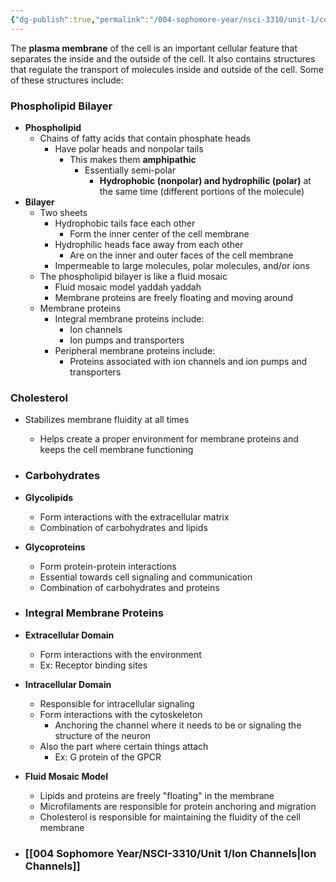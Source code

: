 ```yaml
---
{"dg-publish":true,"permalink":"/004-sophomore-year/nsci-3310/unit-1/cell-membrane/"}
---
```


The **plasma membrane** of the cell is an important cellular feature that separates the inside and the outside of the cell. It also contains structures that regulate the transport of molecules inside and outside of the cell. Some of these structures include:

### Phospholipid Bilayer
- **Phospholipid**
	- Chains of fatty acids that contain phosphate heads
		- Have polar heads and nonpolar tails
			- This makes them **amphipathic**
				- Essentially semi-polar
					- **Hydrophobic (nonpolar) and hydrophilic (polar)** at the same time (different portions of the molecule)
 - **Bilayer**
	 - Two sheets
		- Hydrophobic tails face each other
			- Form the inner center of the cell membrane
		- Hydrophilic heads face away from each other
			- Are on the inner and outer faces of the cell membrane
		- Impermeable to large molecules, polar molecules, and/or ions
	- The phospholipid bilayer is like a fluid mosaic
		- Fluid mosaic model yaddah yaddah
		- Membrane proteins are freely floating and moving around
	- Membrane proteins
		- Integral membrane proteins include:
			- Ion channels
			- Ion pumps and transporters
		- Peripheral membrane proteins include:
			- Proteins associated with ion channels and ion pumps and transporters

### Cholesterol
- Stabilizes membrane fluidity at all times
	- Helps create a proper environment for membrane proteins and keeps the cell membrane functioning

- ### Carbohydrates
- **Glycolipids**
	- Form interactions with the extracellular matrix
	- Combination of carbohydrates and lipids
- **Glycoproteins**
	- Form protein-protein interactions
	- Essential towards cell signaling and communication
	- Combination of carbohydrates and proteins

- ### Integral Membrane Proteins
- **Extracellular Domain**
	- Form interactions with the environment
	- Ex: Receptor binding sites
- **Intracellular Domain**
	- Responsible for intracellular signaling
	- Form interactions with the cytoskeleton
		- Anchoring the channel where it needs to be or signaling the structure of the neuron
	- Also the part where certain things attach
		- Ex: G protein of the GPCR
- **Fluid Mosaic Model**
	- Lipids and proteins are freely "floating" in the membrane
	- Microfilaments are responsible for protein anchoring and migration
	- Cholesterol is responsible for maintaining the fluidity of the cell membrane

- ### [[004 Sophomore Year/NSCI-3310/Unit 1/Ion Channels\|Ion Channels]]
